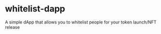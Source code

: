 # whitelist-dapp
A simple dApp that allows you to whitelist people for your token launch/NFT release
